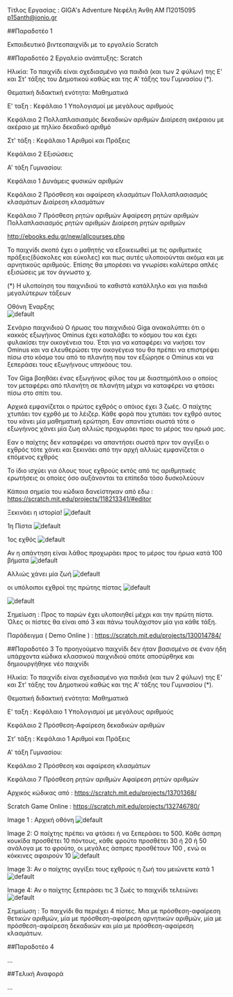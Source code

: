 Τίτλος Εργασίας : GIGA's Adventure
Νεφέλη Άνθη 
ΑΜ Π2015095
p15anth@ionio.gr

##Παραδοτέο 1

Εκπαιδευτικό βιντεοπαιχνίδι με το εργαλείο Scratch

##Παραδοτέο 2
Εργαλείο ανάπτυξης: Scratch

Ηλικία: Το παιχνίδι είναι σχεδιασμένο για παιδιά (και των 2 φύλων) της Ε' και Στ' τάξης του Δημοτικού καθώς και της Α' τάξης του Γυμνασίου (*).

Θεματική διδακτική ενότητα: Μαθηματικά

Ε' ταξη : 
Κεφάλαιο 1
Υπολογισμοί με μεγάλους αριθμούς

Κεφάλαιο 2 
Πολλαπλασιασμός δεκαδικών αριθμών
Διαίρεση ακέραιου με ακέραιο με πηλίκο δεκαδικό αριθμό

Στ' τάξη :
Κεφάλαιο 1 
Αριθμοί και Πράξεις 

Κεφάλαιο 2
Εξισώσεις 

Α' τάξη Γυμνασίου:

Κεφάλαιο 1
Δυνάμεις φυσικών αριθμών

Κεφάλαιο 2
Πρόσθεση και αφαίρεση κλασμάτων
Πολλαπλασιασμός κλασμάτων
Διαίρεση κλασμάτων

Κεφάλαιο 7 
Πρόσθεση ρητών αριθμών
Αφαίρεση ρητών αριθμών
Πολλαπλασιασμός ρητών αριθμών
Διαίρεση ρητών αριθμών

http://ebooks.edu.gr/new/allcourses.php

Το παιχνίδι σκοπό έχει ο μαθητής να εξοικειωθεί με τις αριθμιτικές πράξεις(δύσκολες και εύκολες) και πως αυτές υλοποιούνται ακόμα και
με αρνητικούς αριθμούς. Επίσης θα μπορέσει να γνωρίσει καλύτερα απλές εξισώσεις με τον άγνωστο χ.

(*) Η υλοποίηση του παιχνιδιού το καθιστά κατάλληλο και για παιδιά μεγαλύτερων τάξεων

Οθόνη Έναρξης  
![default](https://cloud.githubusercontent.com/assets/22680280/20117924/4e3a82ce-a60b-11e6-96b8-ed83852ffef9.png)


Σενάριο παιχνιδιού
Ο ήρωας του παιχνιδιού Giga ανακαλύπτει ότι ο κακκός εξωγήινος Ominus έχει καταλάβει το κόσμου του και έχει φυλακίσει 
την οικογένεια του. Έτσι για να καταφέρει να νικήσει τον Ominus και να ελευθερώσει την οικογέγεια του θα πρέπει να επιστρέψει
πίσω στο κόσμο του από το πλανήτη που τον εξώρησε ο Ominus και να ξεπεράσει τους εξωγήινους υπηκόους του.

Τον Giga βοηθάει ένας εξωγήινος φίλος του με διαστημόπλοιo ο οποίος τον μεταφέρει από πλανήτη σε πλανήτη μέχρι
να καταφέρει να φτάσει πίσω στο σπίτι του.

Αρχικά εμφανίζεται ο πρώτος εχθρός ο οπόιος έχει 3 ζωές. Ο παίχτης χτυπάει τον εχρθό με το λέιζερ. Κάθε φορά που χτυπάει τον εχθρό αυτος 
του κάνει μία μαθηματική ερώτηση. Εαν απαντίσει σωστά τότε ο εξωγήινος χάνει μία ζωη αλλιώς προχωράει προς το μέρος του ηρωά μας.

Εαν ο παίχτης δεν καταφέρει να απαντήσει σωστά πριν τον αγγίξει ο εχθρός τότε χάνει και ξεκινάει από την αρχή αλλιώς 
εμφανίζεται ο επόμενος εχθρός

Το ίδιο ισχύει για όλους τους εχθρούς εκτός από τις αριθμητικές ερωτήσεις οι οποίες όσο αυξάνονται τα επίπεδα τόσο δυσκολεύουν

Κάποια σημεία του κώδικα δανείστηκαν από εδω : https://scratch.mit.edu/projects/118213341/#editor


Ξεκινάει η ιστορία!
![default](https://cloud.githubusercontent.com/assets/22680280/20118271/85e4a49c-a60c-11e6-884b-26adeb91aa2f.png)

1η Πίστα 
![default](https://cloud.githubusercontent.com/assets/22680280/20118487/535683d2-a60d-11e6-8e2b-ad7bdda213e9.png)


1ος εχθός 
![default](https://cloud.githubusercontent.com/assets/22680280/20118663/04808afe-a60e-11e6-8933-2254d40f5329.png)

Αν η απάντηση είναι λάθος προχωράει προς το μέρος του ήρωα κατά 100 βήματα 
![default](https://cloud.githubusercontent.com/assets/22680280/20118749/645af95a-a60e-11e6-8d4f-9b1455c9d242.png)


Αλλιώς χάνει μία ζωή 
![default](https://cloud.githubusercontent.com/assets/22680280/20119295/a583e4a8-a610-11e6-85cc-08dfd554319d.png)


οι υπόλοιποι εχθροί της πρώτης πίστας 
![default](https://cloud.githubusercontent.com/assets/22680280/20119443/3f3f79d6-a611-11e6-8378-6cd1f59bb6f3.png)

![default](https://cloud.githubusercontent.com/assets/22680280/20119552/9b291b1c-a611-11e6-8658-24dbbd0042fd.png)



Σημείωση : Προς το παρών έχει υλοποιηθεί μέχρι και την πρώτη πίστα. Όλες οι πίστες θα είναι από 3 και πάνω τουλάχιστον 
μία για κάθε τάξη.

Παράδειγμα ( Demo Online ) : https://scratch.mit.edu/projects/130014784/


##Παραδοτέο 3
Το προηγούμενο παιχνίδι δεν ήταν βασισμένο σε έναν ήδη υπάρχοντα κώδικα κλασσικού παιχνιδιού οπότε αποσύρθηκε και δημιουργήθηκε νέο παιχνίδι

Ηλικία: Το παιχνίδι είναι σχεδιασμένο για παιδιά (και των 2 φύλων) της Ε' και Στ' τάξης του Δημοτικού καθώς και της Α' τάξης του Γυμνασίου (*).

Θεματική διδακτική ενότητα: Μαθηματικά

Ε' ταξη : 
Κεφάλαιο 1
Υπολογισμοί με μεγάλους αριθμούς

Κεφάλαιο 2 
Πρόσθεση-Αφαίρεση δεκαδικών αριθμών

Στ' τάξη :
Κεφάλαιο 1 
Αριθμοί και Πράξεις 


Α' τάξη Γυμνασίου:


Κεφάλαιο 2
Πρόσθεση και αφαίρεση κλασμάτων


Κεφάλαιο 7 
Πρόσθεση ρητών αριθμών
Αφαίρεση ρητών αριθμών


Αρχικός κώδικας από : https://scratch.mit.edu/projects/13701368/


Scratch Game Online : https://scratch.mit.edu/projects/132746780/


Image 1 : Αρχική οθόνη
![default](https://cloud.githubusercontent.com/assets/22680280/20964232/4ffe0494-bc79-11e6-94e4-18f39f910d05.png)


Image 2: Ο παίχτης πρέπει να φτάσει ή να ξεπεράσει το 500. Κάθε άσπρη κουκίδα προσθέτει 10 πόντους, κάθε φρούτο 
προσθέτει 30 ή 20 ή 50 ανάλογα με το φρούτο, οι μεγάλες άσπρες προσθέτουν 100 , ενώ οι κόκκινες αφαιρούν 10
![default](https://cloud.githubusercontent.com/assets/22680280/20964336/ca64187c-bc79-11e6-84fb-2cbbfa85cabe.png)


Image 3: Αν ο παίχτης αγγίξει τους εχθρούς η ζωή του μειώνετε κατά 1
![default](https://cloud.githubusercontent.com/assets/22680280/20964543/a5afbef4-bc7a-11e6-8115-54e603e8db2f.png)


Ιmage 4: Αν ο παίχτης ξεπεράσει τις 3 ζωές το παιχνίδι τελειώνει 
![default](https://cloud.githubusercontent.com/assets/22680280/20964693/3e61333a-bc7b-11e6-9981-3877e3009d33.png)


Σημείωση : Το παιχνίδι θα περιέχει 4 πίστες. Μια με πρόσθεση-αφαίρεση θετικών αριθμών, μία με πρόσθεση-αφαίρεση αρνητικών
αριθμών, μία με πρόσθεση-αφαίρεση δεκαδικών και μία με πρόσθεση-αφαίρεση κλασμάτων.



##Παραδοτέο 4

...

##Tελική Αναφορά

...
